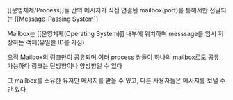 
[[운영체제/Process]]들 간의 메시지가 직접 연결된 mailbox(port)를 통해서만 전달되는 [[Message-Passing System]]

Mailbox는 [[운영체제(Operating System)]] 내부에 위치하며 messsage를 임시 저장하는 객체(유일한 ID를 가짐)

오직 Mailbox의 링크만이 공유되며 여러 process 쌍들이 하나의 mailbox로도 공유 가능하다
링크는 단방향이나 양방향일 수 있다

그 mailbox를 소유한 유저만 메시지를 받을 수 있고, 다른 사용자들은 메시지를 보낼 수만 있다

